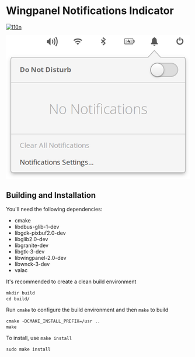 # Wingpanel Notifications Indicator
[![l10n](https://l10n.elementary.io/widgets/wingpanel/wingpanel-indicator-notifications/svg-badge.svg)](https://l10n.elementary.io/projects/wingpanel/wingpanel-indicator-notifications)

![Screenshot](data/screenshot.png?raw=true)

## Building and Installation

You'll need the following dependencies:

* cmake
* libdbus-glib-1-dev
* libgdk-pixbuf2.0-dev
* libglib2.0-dev
* libgranite-dev
* libgtk-3-dev
* libwingpanel-2.0-dev
* libwnck-3-dev
* valac

It's recommended to create a clean build environment

    mkdir build
    cd build/

Run `cmake` to configure the build environment and then `make` to build

    cmake -DCMAKE_INSTALL_PREFIX=/usr ..
    make

To install, use `make install`

    sudo make install
